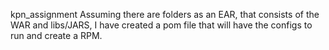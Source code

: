 kpn_assignment
Assuming there are folders as an EAR, that consists of the WAR and libs/JARS, I have created a pom file that will have the configs to run and create a RPM. 
